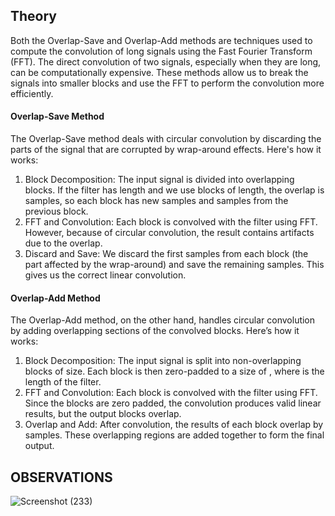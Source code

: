 ## Theory 
Both the Overlap-Save and Overlap-Add methods are techniques used to compute the convolution of 
long signals using the Fast Fourier Transform (FFT). The direct convolution of two signals, especially 
when they are long, can be computationally expensive. These methods allow us to break the signals into 
smaller blocks and use the FFT to perform the convolution more efficiently. 
#### Overlap-Save Method 
The Overlap-Save method deals with circular convolution by discarding the parts of the signal that are 
corrupted by wrap-around effects. Here's how it works: <br>
1. Block Decomposition: The input signal is divided into overlapping blocks. If the filter has length and 
we use blocks of length, the overlap is  samples, so each block has  new samples and  samples from the 
previous block. <br>
2. FFT and Convolution: Each block is convolved with the filter using FFT. However, because of 
circular convolution, the result contains artifacts due to the overlap.<br> 
3. Discard and Save: We discard the first samples from each block (the part affected by the wrap-around) 
and save the remaining samples. This gives us the correct linear convolution. 
 
#### Overlap-Add Method 
The Overlap-Add method, on the other hand, handles circular convolution by adding overlapping 
sections of the convolved blocks. Here’s how it works:<br>
1. Block Decomposition: The input signal is split into non-overlapping blocks of size. Each block is 
then zero-padded to a size of , where  is the length of the filter.<br> 
2. FFT and Convolution: Each block is convolved with the filter using FFT. Since the blocks are zero
padded, the convolution produces valid linear results, but the output blocks overlap.<br> 
3. Overlap and Add: After convolution, the results of each block overlap by samples. These overlapping 
regions are added together to form the final output.
## OBSERVATIONS
![Screenshot (233)](https://github.com/user-attachments/assets/a6c5aced-0ac5-445c-bf5e-2a0121905df7)
